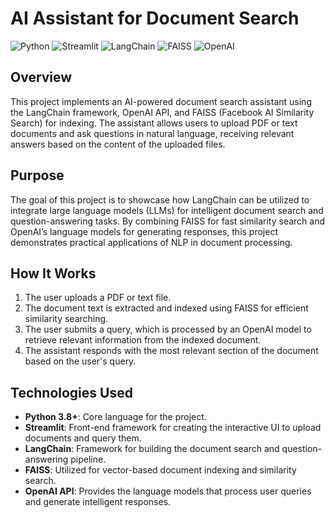 # AI Assistant for Document Search

![Python](https://img.shields.io/badge/Python-3.8%2B-blue)
![Streamlit](https://img.shields.io/badge/Streamlit-1.0%2B-brightgreen)
![LangChain](https://img.shields.io/badge/LangChain-0.2%2B-orange)
![FAISS](https://img.shields.io/badge/FAISS-1.7%2B-yellow)
![OpenAI](https://img.shields.io/badge/OpenAI-API-blue)

## Overview
This project implements an AI-powered document search assistant using the LangChain framework, OpenAI API, and FAISS (Facebook AI Similarity Search) for indexing. The assistant allows users to upload PDF or text documents and ask questions in natural language, receiving relevant answers based on the content of the uploaded files.

## Purpose
The goal of this project is to showcase how LangChain can be utilized to integrate large language models (LLMs) for intelligent document search and question-answering tasks. By combining FAISS for fast similarity search and OpenAI’s language models for generating responses, this project demonstrates practical applications of NLP in document processing.

## How It Works
1. The user uploads a PDF or text file.
2. The document text is extracted and indexed using FAISS for efficient similarity searching.
3. The user submits a query, which is processed by an OpenAI model to retrieve relevant information from the indexed document.
4. The assistant responds with the most relevant section of the document based on the user's query.

## Technologies Used
- **Python 3.8+**: Core language for the project.
- **Streamlit**: Front-end framework for creating the interactive UI to upload documents and query them.
- **LangChain**: Framework for building the document search and question-answering pipeline.
- **FAISS**: Utilized for vector-based document indexing and similarity search.
- **OpenAI API**: Provides the language models that process user queries and generate intelligent responses.

